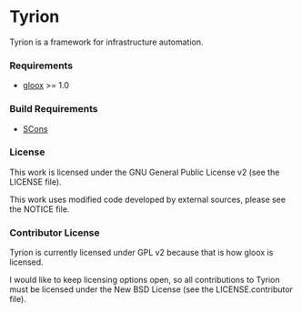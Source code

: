 Tyrion
======

Tyrion is a framework for infrastructure automation.

### Requirements

* [gloox](http://camaya.net/gloox/) >= 1.0

### Build Requirements

* [SCons](http://www.scons.org/)

### License

This work is licensed under the GNU General Public License v2 (see the LICENSE
file).

This work uses modified code developed by external sources, please see the
NOTICE file.

### Contributor License

Tyrion is currently licensed under GPL v2 because that is how gloox is licensed.

I would like to keep licensing options open, so all contributions to Tyrion
must be licensed under the New BSD License (see the LICENSE.contributor file).
